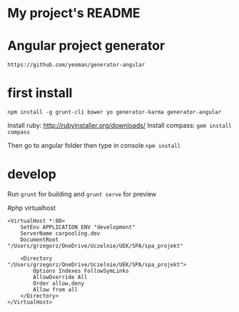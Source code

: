 # My project's README


# Angular project generator

``` https://github.com/yeoman/generator-angular ```


# first install
`npm install -g grunt-cli bower yo generator-karma generator-angular`

Install ruby:  http://rubyinstaller.org/downloads/
Install compass: `gem install compass`

Then go to angular folder then type in console  `npm install`

# develop

Run `grunt` for building and `grunt serve` for preview



#php virtualhost

```
<VirtualHost *:80>
    SetEnv APPLICATION_ENV "development"
    ServerName carpooling.dev
    DocumentRoot "/Users/grzegorz/OneDrive/Uczelnie/UEK/SPA/spa_projekt"
    
    <Directory "/Users/grzegorz/OneDrive/Uczelnie/UEK/SPA/spa_projekt">
        Options Indexes FollowSymLinks
        AllowOverride All
        Order allow,deny
        Allow from all
    </Directory>
</VirtualHost>

```